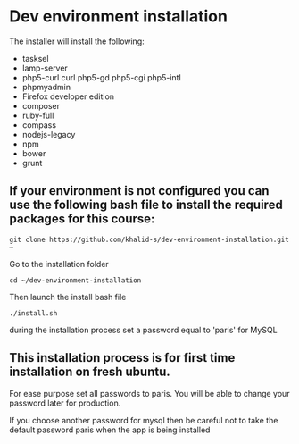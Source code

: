 Dev environment installation
============================

The installer will install the following:
* tasksel
* lamp-server
* php5-curl curl php5-gd php5-cgi php5-intl
* phpmyadmin
* Firefox developer edition
* composer
* ruby-full
* compass
* nodejs-legacy
* npm
* bower
* grunt

## If your environment is not configured you can use the following bash file to install the required packages for this course:

```
git clone https://github.com/khalid-s/dev-environment-installation.git ~
```

Go to the installation folder
```
cd ~/dev-environment-installation
```

Then launch the install bash file 
```
./install.sh
```

during the installation process set a password equal to 'paris' for MySQL

## This installation process is for first time installation on  fresh ubuntu.

For ease purpose set all passwords to paris. You will be able to change your password later for production.

If you choose another password for mysql then be careful not to take the default password paris when the app is being installed
